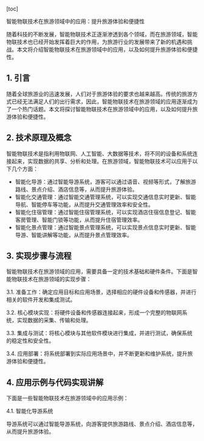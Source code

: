 
[toc]                    
                
                
智能物联技术在旅游领域中的应用：提升旅游体验和便捷性

随着科技的不断发展，智能物联技术正逐渐渗透到各个领域，而在旅游领域，智能物联技术也已经开始发挥着巨大的作用，为旅游行业的发展带来了新的机遇和挑战。本文将介绍智能物联技术在旅游领域中的应用，以及如何提升旅游体验和便捷性。

## 1. 引言

随着全球旅游业的迅速发展，人们对于旅游体验的要求也越来越高。传统的旅游方式已经无法满足人们的出行需求，因此，智能物联技术在旅游领域的应用逐渐成为了一个热门话题。本文将探讨智能物联技术在旅游领域中的应用，以及如何提升旅游体验和便捷性。

## 2. 技术原理及概念

智能物联技术是指利用物联网、人工智能、大数据等技术，将不同的设备和系统连接起来，实现数据的共享、分析和处理。在旅游领域，智能物联技术可以应用于以下几个方面：

- 智能化导游：通过智能导游系统，游客可以通过语音、视频等形式，了解旅游路线、景点介绍、酒店信息等，从而提升旅游体验。
- 智能化交通管理：通过智能交通管理系统，可以实现交通信息实时更新、智能导航、智能停车等功能，从而提升交通管理效率和安全性。
- 智能化住宿管理：通过智能住宿管理系统，可以实现酒店住宿信息登记、智能客房管理、智能门锁等功能，从而提升住宿管理效率。
- 智能化景点管理：通过智能景点管理系统，可以实现景点信息实时更新、智能导游、智能讲解等功能，从而提升景点管理效率。

## 3. 实现步骤与流程

智能物联技术在旅游领域的应用，需要具备一定的技术基础和硬件条件。下面是智能物联技术在旅游领域的实现步骤：

3.1. 准备工作：确定应用目标和应用场景，选择相应的硬件设备和传感器，并进行相关的软件开发和集成测试。

3.2. 核心模块实现：将硬件设备和传感器连接起来，形成一个完整的物联网系统，实现数据的采集、传输和处理。

3.3. 集成与测试：将核心模块与其他软件模块进行集成，并进行测试，确保系统的稳定性和安全性。

3.4. 应用部署：将系统部署到实际应用场景中，并不断更新和维护系统，提升旅游体验和便捷性。

## 4. 应用示例与代码实现讲解

下面是一些智能物联技术在旅游领域中的应用示例：

4.1. 智能化导游系统

导游系统可以通过智能导游系统，向游客提供旅游路线、景点介绍、酒店信息等，从而提升旅游体验。

